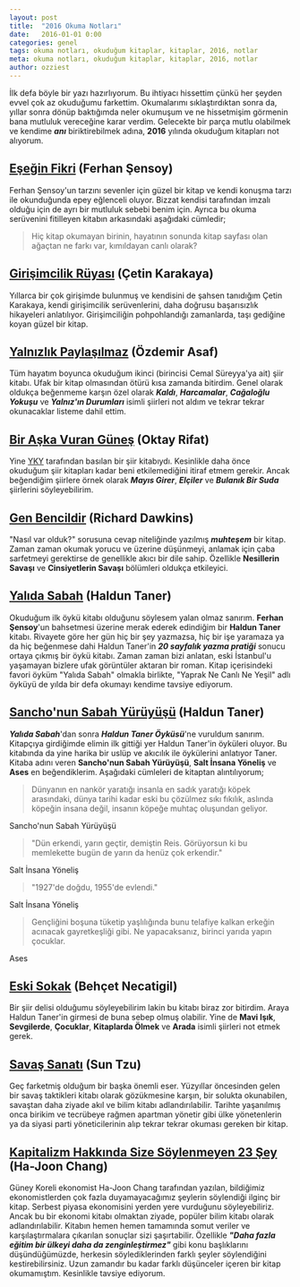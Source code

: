 ```yaml
---
layout: post
title:  "2016 Okuma Notları"
date:   2016-01-01 0:00
categories: genel
tags: okuma notları, okuduğum kitaplar, kitaplar, 2016, notlar
meta: okuma notları, okuduğum kitaplar, kitaplar, 2016, notlar
author: ozziest
---
```


İlk defa böyle bir yazı hazırlıyorum. Bu ihtiyacı hissettim çünkü her şeyden evvel çok az okuduğumu farkettim. Okumalarımı sıklaştırdıktan sonra da, yıllar sonra dönüp baktığımda neler okumuşum ve ne hissetmişim görmenin bana mutluluk vereceğine karar verdim. Gelecekte bir parça mutlu olabilmek ve kendime ***anı*** biriktirebilmek adına, **2016** yılında okuduğum kitapları not alıyorum.

## [Eşeğin Fikri](http://www.dr.com.tr/Kitap/Esegin-Fikri/Ferhan-Sensoy/Mizah/Mizah-Romani-Oyku/urunno=0000000171435) (Ferhan Şensoy)

Ferhan Şensoy'un tarzını sevenler için güzel bir kitap ve kendi konuşma tarzı ile okunduğunda epey eğlenceli oluyor. Bizzat kendisi tarafından imzalı olduğu için de ayrı bir mutluluk sebebi benim için. Ayrıca bu okuma serüvenini fitilleyen kitabın arkasındaki aşağıdaki cümledir;

> Hiç kitap okumayan birinin, hayatının sonunda kitap sayfası olan ağaçtan ne farkı var, kımıldayan canlı olarak?

## [Girişimcilik Rüyası](https://www.wattpad.com/story/58602671-giri%C5%9Fimcilik-r%C3%BCyas%C4%B1) (Çetin Karakaya)

Yıllarca bir çok girişimde bulunmuş ve kendisini de şahsen tanıdığım Çetin Karakaya, kendi girişimcilik serüvenlerini, daha doğrusu başarısızlık hikayeleri anlatılıyor. Girişimciliğin pohpohlandığı zamanlarda, taşı gediğine koyan güzel bir kitap.

## [Yalnızlık Paylaşılmaz](http://www.dr.com.tr/Kitap/Yalnizlik-Paylasilmaz/Ozdemir-Asaf/Edebiyat/Siir/Turk-Siiri/urunno=0000000590613) (Özdemir Asaf)

Tüm hayatım boyunca okuduğum ikinci (birincisi Cemal Süreyya'ya ait) şiir kitabı. Ufak bir kitap olmasından ötürü kısa zamanda bitirdim. Genel olarak oldukça beğenmeme karşın özel olarak ***Kaldı***, ***Harcamalar***, ***Cağaloğlu Yokuşu*** ve ***Yalnız'ın Durumları*** isimli şiirleri not aldım ve tekrar tekrar okunacaklar listeme dahil ettim.

## [Bir Aşka Vuran Güneş](http://www.dr.com.tr/Kitap/Bir-Aska-Vuran-Gunes/Oktay-Rifat/Edebiyat/Siir/Turk-Siiri/urunno=0000000284604) (Oktay Rifat)

Yine [YKY](http://www.ykykultur.com.tr/) tarafından basılan bir şiir kitabıydı. Kesinlikle daha önce okuduğum şiir kitapları kadar beni etkilemediğini itiraf etmem gerekir. Ancak beğendiğim şiirlere örnek olarak ***Mayıs Girer***, ***Elçiler*** ve ***Bulanık Bir Suda*** şiirlerini söyleyebilirim.

## [Gen Bencildir](http://www.dr.com.tr/Kitap/Gen-Bencildir/Richard-Dawkins/Bilim/Biyoloji/urunno=0000000601773) (Richard Dawkins)

"Nasıl var olduk?" sorusuna cevap niteliğinde yazılmış ***muhteşem*** bir kitap. Zaman zaman okumak yorucu ve üzerine düşünmeyi, anlamak için çaba sarfetmeyi gerektirse de genellikle akıcı bir dile sahip. Özellikle **Nesillerin Savaşı** ve **Cinsiyetlerin Savaşı** bölümleri oldukça etkileyici.

## [Yalıda Sabah](http://www.dr.com.tr/Kitap/Yalida-Sabah/Haldun-Taner/Edebiyat/Turk-Oyku/urunno=0000000646721) (Haldun Taner)

Okuduğum ilk öykü kitabı olduğunu söylesem yalan olmaz sanırım. **Ferhan Şensoy**'un bahsetmesi üzerine merak ederek edindiğim bir **Haldun Taner** kitabı. Rivayete göre her gün hiç bir şey yazmazsa, hiç bir işe yaramaza ya da hiç beğenmese dahi Haldun Taner'in ***20 sayfalık yazma pratiği*** sonucu ortaya çıkmış bir öykü kitabı. Zaman zaman bizi anlatan, eski İstanbul'u yaşamayan bizlere ufak görüntüler aktaran bir roman. Kitap içerisindeki favori öyküm "Yalıda Sabah" olmakla birlikte, "Yaprak Ne Canlı Ne Yeşil" adlı öyküyü de yılda bir defa okumayı kendime tavsiye ediyorum.

## [Sancho'nun Sabah Yürüyüşü](http://www.dr.com.tr/Kitap/Sanchonun-Sabah-Yuruyusu/Haldun-Taner/Edebiyat/Turk-Oyku/urunno=0000000665033) (Haldun Taner)

***Yalıda Sabah***'dan sonra ***Haldun Taner Öyküsü***'ne vuruldum sanırım. Kitapçıya girdiğimde elimin ilk gittiği yer Haldun Taner'in öyküleri oluyor. Bu kitabında da yine harika bir uslüp ve akıcılık ile öykülerini anlatıyor Taner. Kitaba adını veren **Sancho'nun Sabah Yürüyüşü**, **Salt İnsana Yöneliş** ve **Ases** en beğendiklerim. Aşağıdaki cümleleri de kitaptan alıntılıyorum;

> Dünyanın en nankör yaratığı insanla en sadık yaratığı köpek arasındaki, dünya tarihi kadar eski bu çözülmez sıkı fıkılık, aslında köpeğin insana değil, insanın köpeğe muhtaç oluşundan geliyor.

Sancho'nun Sabah Yürüyüşü

> "Dün erkendi, yarın geçtir, demiştin Reis. Görüyorsun ki bu memlekette bugün de yarın da henüz çok erkendir."

Salt İnsana Yöneliş

> "1927'de doğdu, 1955'de evlendi."

Salt İnsana Yöneliş

> Gençliğini boşuna tüketip yaşlılığında bunu telafiye kalkan erkeğin acınacak gayretkeşliği gibi. Ne yapacaksanız, birinci yarıda yapın çocuklar.

Ases

## [Eski Sokak](http://www.dr.com.tr/Kitap/Eski-Sokak-Secme-Siirler/Behcet-Necatigil/Edebiyat/Siir/Turk-Siiri/urunno=0000000272746) (Behçet Necatigil)

Bir şiir delisi olduğumu söyleyebilirim lakin bu kitabı biraz zor bitirdim. Araya Haldun Taner'in girmesi de buna sebep olmuş olabilir. Yine de **Mavi Işık**, **Sevgilerde**, **Çocuklar**, **Kitaplarda Ölmek** ve **Arada** isimli şiirleri not etmek gerek.

## [Savaş Sanatı](http://www.dr.com.tr/Kitap/Savas-Sanati/Sun-Tzu/Arastirma-Tarih/Politika-Arastirma/Politika/urunno=0000000619168) (Sun Tzu)

Geç farketmiş olduğum bir başka önemli eser. Yüzyıllar öncesinden gelen bir savaş taktikleri kitabı olarak gözükmesine karşın, bir solukta okunabilen, savaştan daha ziyade akıl ve bilim kitabı adlandırılabilir. Tarihte yaşanılmış onca birikim ve tecrübeye rağmen apartman yönetir gibi ülke yönetenlerin ya da siyasi parti yöneticilerinin alıp tekrar tekrar okuması gereken bir kitap.

## [Kapitalizm Hakkında Size Söylenmeyen 23 Şey](http://www.dr.com.tr/Kitap/Kapitalizm-Hakkinda-Size-Soylenmeyen-23-Sey/Ha-Joon-Chang/Arastirma-Tarih/Politika-Arastirma/Dunya-Politika-/urunno=0000000371478) (Ha-Joon Chang)

Güney Koreli ekonomist Ha-Joon Chang tarafından yazılan, bildiğimiz ekonomistlerden çok fazla duyamayacağımız şeylerin söylendiği ilginç bir kitap. Serbest piyasa ekonomisini yerden yere vurduğunu söyleyebiliriz. Ancak bu bir ekonomi kitabı olmaktan ziyade, popüler bilim kitabı olarak adlandırılabilir. Kitabın hemen hemen tamamında somut veriler ve karşılaştırmalara çıkarılan sonuçlar sizi şaşırtabilir. Özellikle ***"Daha fazla eğitim bir ülkeyi daha da zenginleştirmez"*** gibi konu başlıklarını düşündüğümüzde, herkesin söylediklerinden farklı şeyler söylendiğini kestirebilirsiniz. Uzun zamandır bu kadar farklı düşünceler içeren bir kitap okumamıştım. Kesinlikle tavsiye ediyorum.
